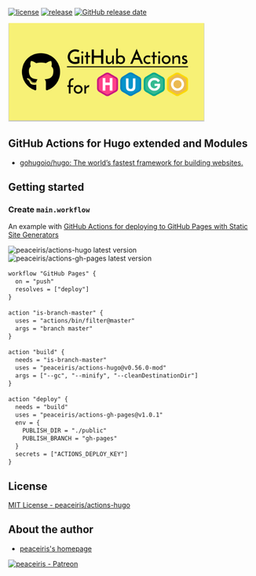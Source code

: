 [![license](https://img.shields.io/github/license/peaceiris/actions-hugo.svg)](https://github.com/peaceiris/actions-hugo/blob/master/LICENSE)
[![release](https://img.shields.io/github/release/peaceiris/actions-hugo.svg)](https://github.com/peaceiris/actions-hugo/releases/latest)
[![GitHub release date](https://img.shields.io/github/release-date/peaceiris/actions-hugo.svg)](https://github.com/peaceiris/actions-hugo/releases)

<img width="400" alt="GitHub Actions for Hugo extended" src="./images/ogp.svg">



## GitHub Actions for Hugo extended and Modules

- [gohugoio/hugo: The world’s fastest framework for building websites.](https://github.com/gohugoio/hugo)



## Getting started

### Create `main.workflow`

An example with [GitHub Actions for deploying to GitHub Pages with Static Site Generators]

[GitHub Actions for deploying to GitHub Pages with Static Site Generators]: https://github.com/peaceiris/actions-gh-pages

![peaceiris/actions-hugo latest version](https://img.shields.io/github/release/peaceiris/actions-hugo.svg?label=peaceiris%2Factions-hugo)
![peaceiris/actions-gh-pages latest version](https://img.shields.io/github/release/peaceiris/actions-gh-pages.svg?label=peaceiris%2Factions-gh-pages)

```hcl
workflow "GitHub Pages" {
  on = "push"
  resolves = ["deploy"]
}

action "is-branch-master" {
  uses = "actions/bin/filter@master"
  args = "branch master"
}

action "build" {
  needs = "is-branch-master"
  uses = "peaceiris/actions-hugo@v0.56.0-mod"
  args = ["--gc", "--minify", "--cleanDestinationDir"]
}

action "deploy" {
  needs = "build"
  uses = "peaceiris/actions-gh-pages@v1.0.1"
  env = {
    PUBLISH_DIR = "./public"
    PUBLISH_BRANCH = "gh-pages"
  }
  secrets = ["ACTIONS_DEPLOY_KEY"]
}
```



## License

[MIT License - peaceiris/actions-hugo]

[MIT License - peaceiris/actions-hugo]: https://github.com/peaceiris/actions-hugo/blob/master/LICENSE



## About the author

- [peaceiris's homepage](https://peaceiris.com/)

<a href="https://www.patreon.com/peaceiris"><img src="./images/patreon.jpg" alt="peaceiris - Patreon" width="150px"></a>
